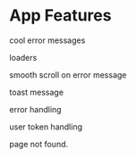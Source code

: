 # App Features

cool error messages

loaders

smooth scroll on error message

toast message

error handling

user token handling

page not found.